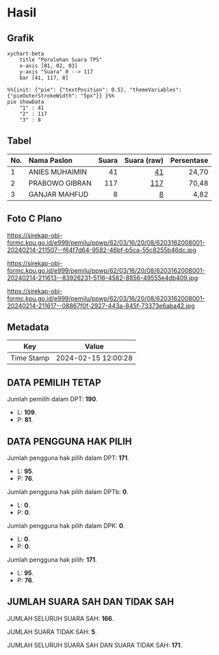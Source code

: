 # Hasil

## Grafik

```mermaid
xychart-beta
    title "Perolehan Suara TPS"
    x-axis [01, 02, 03]
    y-axis "Suara" 0 --> 117
    bar [41, 117, 8]
```

```mermaid
%%{init: {"pie": {"textPosition": 0.5}, "themeVariables": {"pieOuterStrokeWidth": "5px"}} }%%
pie showData
    "1" : 41
    "2" : 117
    "3" : 8
```

## Tabel

| No. | Nama Paslon    | Suara | Suara (raw) | Persentase |
|:--- |:-------------- | -----:| -----------:| ----------:|
| 1   | ANIES MUHAIMIN | 41    | [41][p-1]   | 24,70      |
| 2   | PRABOWO GIBRAN | 117   | [117][p-2]  | 70,48      |
| 3   | GANJAR MAHFUD  | 8     | [8][p-3]    | 4,82       |


[p-1]: https://github.com/gigit-pemilu/pemilu-2024-62-kalimantan-tengah/blob/main/pilpres/hitung-suara/sub/62-kalimantan-tengah/sub/03-kapuas/sub/16-dadahup/sub/2008-manuntung/sub/001-tps/sub/paslon-1.txt
[p-2]: https://github.com/gigit-pemilu/pemilu-2024-62-kalimantan-tengah/blob/main/pilpres/hitung-suara/sub/62-kalimantan-tengah/sub/03-kapuas/sub/16-dadahup/sub/2008-manuntung/sub/001-tps/sub/paslon-2.txt
[p-3]: https://github.com/gigit-pemilu/pemilu-2024-62-kalimantan-tengah/blob/main/pilpres/hitung-suara/sub/62-kalimantan-tengah/sub/03-kapuas/sub/16-dadahup/sub/2008-manuntung/sub/001-tps/sub/paslon-3.txt

## Foto C Plano

https://sirekap-obj-formc.kpu.go.id/e999/pemilu/ppwp/62/03/16/20/08/6203162008001-20240214-211507--f64f7d64-9582-46bf-b5ca-55c8255b46dc.jpg

https://sirekap-obj-formc.kpu.go.id/e999/pemilu/ppwp/62/03/16/20/08/6203162008001-20240214-211613--83926231-5116-4582-8856-49555e4db409.jpg

https://sirekap-obj-formc.kpu.go.id/e999/pemilu/ppwp/62/03/16/20/08/6203162008001-20240214-211617--08867f0f-2927-443a-845f-73373e6aba42.jpg


## Metadata

| Key        | Value               |
| ---------- | ------------------- |
| Time Stamp | 2024-02-15 12:00:28 |


## DATA PEMILIH TETAP

Jumlah pemilih dalam DPT: **190**.
 * L: **109**.
 * P: **81**.

## DATA PENGGUNA HAK PILIH

Jumlah pengguna hak pilih dalam DPT: **171**.
 * L: **95**.
 * P: **76**.

Jumlah pengguna hak pilih dalam DPTb: **0**.
 * L: **0**.
 * P: **0**.

Jumlah pengguna hak pilih dalam DPK: **0**.
 * L: **0**.
 * P: **0**.

Jumlah pengguna hak pilih: **171**.
 * L: **95**.
 * P: **76**.

## JUMLAH SUARA SAH DAN TIDAK SAH

JUMLAH SELURUH SUARA SAH: **166**.

JUMLAH SUARA TIDAK SAH: **5**.

JUMLAH SELURUH SUARA SAH DAN SUARA TIDAK SAH: **171**.



